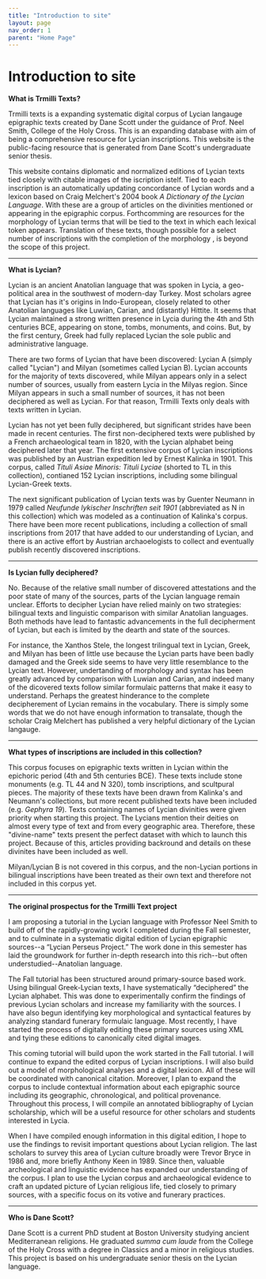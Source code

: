 ```yaml
---
title: "Introduction to site"
layout: page
nav_order: 1
parent: "Home Page"
---
```


# Introduction to site 

**What is Trmilli Texts?**

Trmilli texts is a expanding systematic digital corpus of Lycian langauge epigraphic texts created by Dane Scott under the guidance of Prof. Neel Smith, College of the Holy Cross. This is an expanding database with aim of being a comprehensive resource for Lycian inscriptions. This website is the public-facing resource that is generated from Dane Scott's undergraduate senior thesis. 

This website contains diplomatic and normalized editions of Lycian texts tied closely with citable images of the iscription istelf. Tied to each inscription is an automatically updating concordance of Lycian words and a lexicon based on Craig Melchert's 2004 book *A Dictionary of the Lycian Language*. With these are a group of articles on the divinities mentioned  or appearing in the epigraphic corpus. Forthcomming are resources for the morphology of Lycian terms that will be tied to the text in which each lexical token appears. Translation of these texts, though possible for a select number of inscriptions with the completion of the morphology , is beyond the scope of this project.  

---

**What is Lycian?**

Lycian is an ancient Anatolian language that was spoken in Lycia, a geo-political area in the southwest of modern-day Turkey. Most scholars agree that Lycian has it's origins in Indo-European, closely related to other Anatolian languages like Luwian, Carian, and (distantly) Hittite. It seems that Lycian maintained a strong written presence in Lycia during the 4th and 5th centuries BCE, appearing on stone, tombs, monuments, and coins. But, by the first century, Greek had fully replaced Lycian the sole public and administrative language.  

There are two forms of Lycian that have been discovered: Lycian A (simply called "Lycian") and Milyan (sometimes called Lycian B). Lycian accounts for the majority of texts discovered, while Milyan appears only in a select number of sources, usually from eastern Lycia in the Milyas region. Since Milyan appears in such a small number of sources, it has not been deciphered as well as Lycian. For that reason, Trmilli Texts only deals with texts written in Lycian. 

Lycian has not yet been fully deciphered, but significant strides have been made in recent centuries. The first non-deciphered texts were published by a French archaeological team in 1820, with the Lycian alphabet being deciphered later that year. The first extensive corpus of Lycian inscriptions was published by an Austrian expedition led by Ernest Kalinka in 1901. This corpus, called *Tituli Asiae Minoris: Tituli Lyciae* (shorted to TL in this collection), contianed 152 Lycian inscriptions, including some bilingual Lycian-Greek texts. 

The next significant publication of Lycian texts was by Guenter Neumann in 1979 called *Neufunde lykischer Inschriften seit 1901* (abbreviated as N in this collection) which was modeled as a continuation of Kalinka's corpus. There have been more recent publications, including a collection of small inscriptions from 2017 that have added to our understanding of Lycian, and there is an active effort by Austrian archaoelogists to collect and eventually publish recently discovered inscriptions. 

---

**Is Lycian fully deciphered?**

No. Because of the relative small number of discovered attestations and the poor state of many of the sources, parts of the Lycian language remain unclear. Efforts to decipher Lycian have relied mainly on two strategies: bilingual texts and linguistic comparison with similar Anatolian languages. Both methods have lead to fantastic advancements in the full decipherment of Lycian, but each is limited by the dearth and state of the sources. 

For instance, the Xanthos Stele, the longest trilingual text in Lycian, Greek, and Milyan has been of little use because the Lycian parts have been badly damaged and the Greek side seems to have very little resemblance to the Lycian text. However, undertanding of morphology and syntax has been greatly advanced by comparison with Luwian and Carian, and indeed many of the dicovered texts follow similar formulaic patterns that make it easy to understand. Perhaps the greatest hinderance to the complete decipherement of Lycian remains in the vocabulary. There is simply some words that we do not have enough information to transalate, though the scholar Craig Melchert has published a very helpful dictionary of the Lycian langauge. 

---

**What types of inscriptions are included in this collection?**

This corpus focuses on epigraphic texts written in Lycian within the epichoric period (4th and 5th centuries BCE). These texts include stone monuments (e.g. TL 44 and N 320), tomb inscriptions, and scultpural pieces. The majority of these texts have been drawn from Kalinka's and Neumann's collections, but more recent published texts have been included (e.g. *Gephyra 19*). Texts containing names of Lycian divinities were given priority when starting this project. The Lycians mention their deities on almost every type of text and from every geographic area. Therefore, these "divine-name" texts present the perfect dataset with which to launch this project. Because of this, articles providing backround and details on these divinites have been included as well. 

Milyan/Lycian B is not covered in this corpus, and the non-Lycian portions in bilingual inscriptions have been treated as their own text and therefore not included in this corpus yet.

---

**The original prospectus for the Trmilli Text project**

I am proposing a tutorial in the Lycian language with Professor Neel Smith to build off of the rapidly-growing work I completed during the Fall semester, and to culminate in a systematic digital edition of Lycian epigraphic sources--a “Lycian Perseus Project.” The work done in this semester has laid the groundwork for further in-depth research into this rich--but often understudied--Anatolian language.

The Fall tutorial has been structured around primary-source based work. Using bilingual Greek-Lycian texts, I have systematically “deciphered” the Lycian alphabet. This was done to experimentally confirm the findings of previous Lycian scholars and increase my familiarity with the sources. I have also begun identifying key morphological and syntactical features by analyzing standard funerary formulaic language. Most recently, I have started the process of digitally editing these primary sources using XML and tying these editions to canonically cited digital images.

This coming tutorial will build upon the work started in the Fall tutorial. I will continue to expand the edited corpus of Lycian inscriptions. I will also build out a model of morphological analyses and a digital lexicon. All of these will be coordinated with canonical citation. Moreover, I plan to expand the corpus to include contextual information about each epigraphic source including its geographic, chronological, and political provenance.  Throughout this process, I will compile an annotated bibliography of Lycian scholarship, which will be a useful resource for other scholars and students interested in Lycia.

When I have compiled enough information in this digital edition, I hope to use the findings to revisit important questions about Lycian religion. The last scholars to survey this area of Lycian culture broadly were Trevor Bryce in 1986 and, more briefly Anthony Keen in 1989. Since then, valuable archeological and linguistic evidence has expanded our understanding of the corpus. I plan to use the Lycian corpus and archaeological evidence to craft an updated picture of Lycian religious life, tied closely to primary sources, with a specific focus on its votive and funerary practices.

---

**Who is Dane Scott?**

Dane Scott is a current PhD student at Boston University studying ancient Mediterranean religions. He graduated *summa cum laude* from the College of the Holy Cross with a degree in Classics and a minor in religious studies. This project is based on his undergraduate senior thesis on the Lycian language. 
